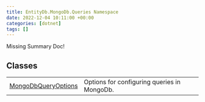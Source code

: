 ```yaml
---
title: EntityDb.MongoDb.Queries Namespace
date: 2022-12-04 10:11:00 +00:00
categories: [dotnet]
tags: []
---
```


Missing Summary Doc!
## Classes
<table><tr><td><!--/posts/dotnet-entitydb-mongodb-queries-mongodbqueryoptions--><a href='#'>MongoDbQueryOptions</a></td><td>
Options for configuring queries in MongoDb.
</td></tr></table>
